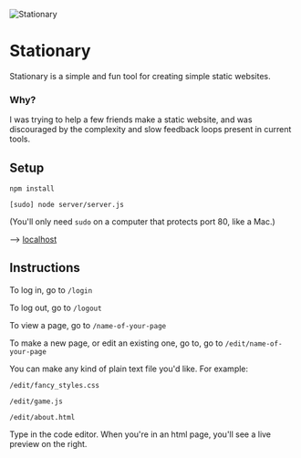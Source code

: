![Stationary](https://raw.github.com/simonlast/stationary/master/screenshot.png)

# Stationary

Stationary is a simple and fun tool for creating simple static websites.

### Why?

I was trying to help a few friends make a static website, and was discouraged by the complexity and slow feedback loops present in current tools.

## Setup

`npm install`

`[sudo] node server/server.js`

(You'll only need `sudo` on a computer that protects port 80, like a Mac.)

--> [localhost](http://localhost)

## Instructions

To log in, go to `/login`

To log out, go to `/logout`

To view a page, go to `/name-of-your-page`

To make a new page, or edit an existing one, go to, go to `/edit/name-of-your-page`

You can make any kind of plain text file you'd like. For example:

`/edit/fancy_styles.css`

`/edit/game.js`

`/edit/about.html`

Type in the code editor. When you're in an html page, you'll see a live preview on the right.